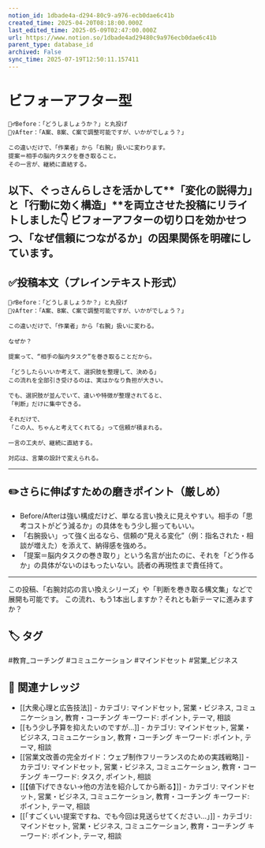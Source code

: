 ```yaml
---
notion_id: 1dbade4a-d294-80c9-a976-ecb0dae6c41b
created_time: 2025-04-20T08:18:00.000Z
last_edited_time: 2025-05-09T02:47:00.000Z
url: https://www.notion.so/1dbade4ad29480c9a976ecb0dae6c41b
parent_type: database_id
archived: False
sync_time: 2025-07-19T12:50:11.157411
---
```


# ビフォーアフター型

```plain text
🙅‍♂️Before：「どうしましょうか？」と丸投げ
🙆‍♀️After：「A案、B案、C案で調整可能ですが、いかがでしょう？」

この違いだけで、「作業者」から「右腕」扱いに変わります。
提案＝相手の脳内タスクを巻き取ること。
その一言が、継続に直結する。
```
以下、ぐっさんらしさを活かして**「変化の説得力」と「行動に効く構造」**を両立させた投稿にリライトしました👇
ビフォーアフターの切り口を効かせつつ、「なぜ信頼につながるか」の因果関係を明確にしています。
---
## ✅投稿本文（プレインテキスト形式）
```plain text
🙅‍♂️Before：「どうしましょうか？」と丸投げ
🙆‍♀️After：「A案、B案、C案で調整可能ですが、いかがでしょう？」

この違いだけで、「作業者」から「右腕」扱いに変わる。

なぜか？

提案って、“相手の脳内タスク”を巻き取ることだから。

「どうしたらいいか考えて、選択肢を整理して、決める」
この流れを全部引き受けるのは、実はかなり負担が大きい。

でも、選択肢が並んでいて、違いや特徴が整理されてると、
「判断」だけに集中できる。

それだけで、
「この人、ちゃんと考えてくれてる」って信頼が積まれる。

一言の工夫が、継続に直結する。

対応は、言葉の設計で変えられる。

```
---
## ✏️さらに伸ばすための磨きポイント（厳しめ）
- Before/Afterは強い構成だけど、単なる言い換えに見えやすい。相手の「思考コストがどう減るか」の具体をもう少し掘ってもいい。
- 「右腕扱い」って強く出るなら、信頼の“見える変化”（例：指名された・相談が増えた）を添えて、納得感を強めろ。
- 「提案＝脳内タスクの巻き取り」という名言が出たのに、それを「どう作るか」の具体がないのはもったいない。読者の再現性まで責任持て。
---
この投稿、「右腕対応の言い換えシリーズ」や「判断を巻き取る構文集」などで展開も可能です。
この流れ、もう1本出しますか？それとも新テーマに進みますか？

## 🏷️ タグ
#教育_コーチング #コミュニケーション #マインドセット #営業_ビジネス

## 🔗 関連ナレッジ
- [[大衆心理と広告技法]] - カテゴリ: マインドセット, 営業・ビジネス, コミュニケーション, 教育・コーチング キーワード: ポイント, テーマ, 相談
- [[もう少し予算を抑えたいのですが…]] - カテゴリ: マインドセット, 営業・ビジネス, コミュニケーション, 教育・コーチング キーワード: ポイント, テーマ, 相談
- [[営業文改善の完全ガイド：ウェブ制作フリーランスのための実践戦略]] - カテゴリ: マインドセット, 営業・ビジネス, コミュニケーション, 教育・コーチング キーワード: タスク, ポイント, 相談
- [[【値下げできない→他の方法を紹介してから断る】]] - カテゴリ: マインドセット, 営業・ビジネス, コミュニケーション, 教育・コーチング キーワード: ポイント, テーマ, 相談
- [[「すごくいい提案ですね、でも今回は見送らせてください…」]] - カテゴリ: マインドセット, 営業・ビジネス, コミュニケーション, 教育・コーチング キーワード: ポイント, テーマ, 相談
